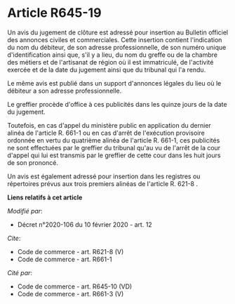# Article R645-19

Un avis du jugement de clôture est adressé pour insertion au Bulletin officiel des annonces civiles et commerciales. Cette
insertion contient l'indication du nom du débiteur, de son adresse professionnelle, de son numéro unique d'identification
ainsi que, s'il y a lieu, du nom du greffe ou de la chambre des métiers et de l'artisanat de région où il est immatriculé, de
l'activité exercée et de la date du jugement ainsi que du tribunal qui l'a rendu.

Le même avis est publié dans un support d'annonces légales du lieu où le débiteur a son adresse professionnelle.

Le greffier procède d'office à ces publicités dans les quinze jours de la date du jugement.

Toutefois, en cas d'appel du ministère public en application du dernier alinéa de l'article R. 661-1 ou en cas d'arrêt de
l'exécution provisoire ordonnée en vertu du quatrième alinéa de l'article R. 661-1, ces publicités ne sont effectuées par le
greffier du tribunal qu'au vu de l'arrêt de la cour d'appel qui lui est transmis par le greffier de cette cour dans les huit
jours de son prononcé.

Un avis est également adressé pour insertion dans les registres ou répertoires prévus aux trois premiers alinéas de l'article
R. 621-8 .

**Liens relatifs à cet article**

_Modifié par_:

  - Décret n°2020-106 du 10 février 2020 - art. 12

_Cite_:

  - Code de commerce - art. R621-8 (V)
  - Code de commerce - art. R661-1

_Cité par_:

  - Code de commerce - art. R645-10 (VD)
  - Code de commerce - art. R661-3 (V)
